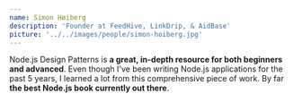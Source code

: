 ```yaml
---
name: Simon Høiberg
description: 'Founder at FeedHive, LinkDrip, & AidBase'
picture: '../../images/people/simon-hoiberg.jpg'
---
```


Node.js Design Patterns is **a great, in-depth resource for both beginners and advanced**. Even though I've been writing Node.js applications for the past 5 years, I learned a lot from this comprehensive piece of work. By far **the best Node.js book currently out there**.
